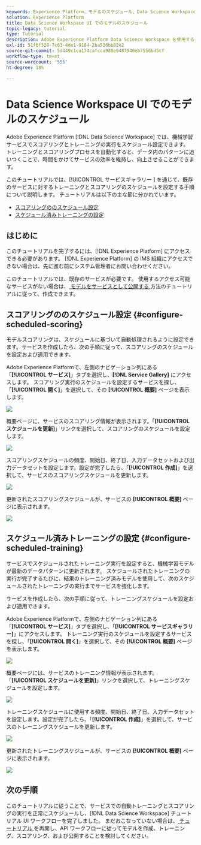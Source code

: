 ```yaml
---
keywords: Experience Platform、モデルのスケジュール、Data Science Workspace、人気の高いトピック、スコアリングのスケジュール、トレーニングのスケジュール
solution: Experience Platform
title: Data Science Workspace UI でのモデルのスケジュール
topic-legacy: tutorial
type: Tutorial
description: Adobe Experience Platform Data Science Workspace を使用すると、機械学習サービスでスコアリングおよびトレーニングの実行をスケジュール設定できます。 トレーニングとスコアリングを自動処理すると、データ内のパターンに追いつくことで、サービスの効率を時間をかけて維持および改善できます。
exl-id: 51f6f328-7c63-4de1-9184-2ba526bb82e2
source-git-commit: 5d449c1ca174cafcca988e9487940eb7550bd5cf
workflow-type: tm+mt
source-wordcount: '555'
ht-degree: 18%

---
```


# Data Science Workspace UI でのモデルのスケジュール

Adobe Experience Platform [!DNL Data Science Workspace] では、機械学習サービスでスコアリングとトレーニングの実行をスケジュール設定できます。 トレーニングとスコアリングプロセスを自動化すると、データ内のパターンに追いつくことで、時間をかけてサービスの効率を維持し、向上させることができます。

このチュートリアルでは、[!UICONTROL  サービスギャラリー ] を通じて、既存のサービスに対するトレーニングとスコアリングのスケジュールを設定する手順について説明します。 チュートリアルは以下の主な節に分かれています。

- [スコアリングののスケジュール設定](#configure-scheduled-scoring)
- [スケジュール済みトレーニングの設定](#configure-scheduled-training)

## はじめに

このチュートリアルを完了するには、[!DNL Experience Platform] にアクセスできる必要があります。 [!DNL Experience Platform] の IMS 組織にアクセスできない場合は、先に進む前にシステム管理者にお問い合わせください。

このチュートリアルでは、既存のサービスが必要です。 使用するアクセス可能なサービスがない場合は、[ モデルをサービスとして公開する ](./publish-model-service-ui.md) 方法のチュートリアルに従って、作成できます。

## スコアリングののスケジュール設定 {#configure-scheduled-scoring}

モデルスコアリングは、スケジュールに基づいて自動処理されるように設定できます。サービスを作成したら、次の手順に従って、スコアリングのスケジュールを設定および適用できます。

Adobe Experience Platformで、左側のナビゲーション列にある「**[!UICONTROL サービス]**」タブを選択し、**[!DNL Service Gallery]** にアクセスします。 スコアリング実行のスケジュールを設定するサービスを探し、「**[!UICONTROL 開く]**」を選択して、その **[!UICONTROL 概要]** ページを表示します。

![](../images/models-recipes/schedule/select_service.png)

概要ページに、サービスのスコアリング情報が表示されます。「**[!UICONTROL スケジュールを更新]**」リンクを選択して、スコアリングのスケジュールを設定します。

![](../images/models-recipes/schedule/update_scoring.png)

スコアリングスケジュールの頻度、開始日、終了日、入力データセットおよび出力データセットを設定します。設定が完了したら、「**[!UICONTROL 作成]**」を選択して、サービスのスコアリングスケジュールを更新します。

![](../images/models-recipes/schedule/set_scoring_schedule.png)

更新されたスコアリングスケジュールが、サービスの **[!UICONTROL 概要]** ページに表示されます。

![](../images/models-recipes/schedule/scoring_set.png)

## スケジュール済みトレーニングの設定 {#configure-scheduled-training}

サービスでスケジュールされたトレーニング実行を設定すると、機械学習モデルが最新のデータパターンに更新されます。 スケジュールされたトレーニングの実行が完了するたびに、結果のトレーニング済みモデルを使用して、次のスケジュールされたトレーニングの実行までサービスを強化します。

サービスを作成したら、次の手順に従って、トレーニングスケジュールを設定および適用できます。

Adobe Experience Platformで、左側のナビゲーション列にある「**[!UICONTROL サービス]**」タブを選択し、「**[!UICONTROL サービスギャラリー]**」にアクセスします。 トレーニング実行のスケジュールを設定するサービスを探し、「**[!UICONTROL 開く]**」を選択して、その **[!UICONTROL 概要]** ページを表示します。

![](../images/models-recipes/schedule/select_service.png)

概要ページには、サービスのトレーニング情報が表示されます。 「**[!UICONTROL スケジュールを更新]**」リンクを選択して、トレーニングスケジュールを設定します。

![](../images/models-recipes/schedule/update_training.png)

トレーニングスケジュールに使用する頻度、開始日、終了日、入力データセットを設定します。設定が完了したら、「**[!UICONTROL 作成]**」を選択して、サービスのトレーニングスケジュールを更新します。

![](../images/models-recipes/schedule/set_training_schedule.png)

更新されたトレーニングスケジュールが、サービスの **[!UICONTROL 概要]** ページに表示されます。

![](../images/models-recipes/schedule/training_set.png)

## 次の手順

このチュートリアルに従うことで、サービスでの自動トレーニングとスコアリングの実行を正常にスケジュールし、[!DNL Data Science Workspace] チュートリアル UI ワークフローを完了しました。 まだおこなっていない場合は、[ チュートリアル ](./create-retails-sales-dataset.md) を再開し、API ワークフローに従ってモデルを作成、トレーニング、スコアリング、および公開することを検討してください。
